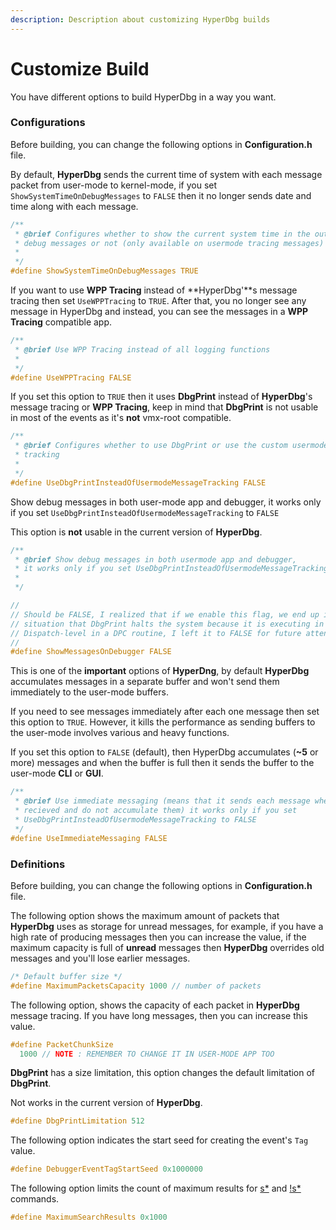 ```yaml
---
description: Description about customizing HyperDbg builds
---
```


# Customize Build

You have different options to build HyperDbg in a way you want.

### Configurations

Before building, you can change the following options in **Configuration.h** file.

By default, **HyperDbg** sends the current time of system with each message packet from user-mode to kernel-mode, if you set `ShowSystemTimeOnDebugMessages` to `FALSE` then it no longer sends date and time along with each message.

```c
/**
 * @brief Configures whether to show the current system time in the output of
 * debug messages or not (only available on usermode tracing messages)
 *
 */
#define ShowSystemTimeOnDebugMessages TRUE
```

If you want to use **WPP Tracing** instead of **HyperDbg'**s message tracing then set `UseWPPTracing` to `TRUE`. After that, you no longer see any message in HyperDbg and instead, you can see the messages in a **WPP Tracing** compatible app.

```c
/**
 * @brief Use WPP Tracing instead of all logging functions
 *
 */
#define UseWPPTracing FALSE

```

If you set this option to `TRUE` then it uses **DbgPrint** instead of **HyperDbg**'s message tracing or **WPP Tracing**, keep in mind that **DbgPrint** is not usable in most of the events as it's **not** vmx-root compatible.

```c
/**
 * @brief Configures whether to use DbgPrint or use the custom usermode message
 * tracking
 *
 */
#define UseDbgPrintInsteadOfUsermodeMessageTracking FALSE

```

Show debug messages in both user-mode app and debugger,  it works only if you set `UseDbgPrintInsteadOfUsermodeMessageTracking` to `FALSE`

This option is **not** usable in the current version of **HyperDbg**.

```c
/**
 * @brief Show debug messages in both usermode app and debugger,
 * it works only if you set UseDbgPrintInsteadOfUsermodeMessageTracking to FALSE
 *
 */

//
// Should be FALSE, I realized that if we enable this flag, we end up in a
// situation that DbgPrint halts the system because it is executing in
// Dispatch-level in a DPC routine, I left it to FALSE for future attention
//
#define ShowMessagesOnDebugger FALSE
```

This is one of the **important** options of **HyperDng**, by default **HyperDbg** accumulates messages in a separate buffer and won't send them immediately to the user-mode buffers.

If you need to see messages immediately after each one message then set this option to `TRUE`. However, it kills the performance as sending buffers to the user-mode involves various and heavy functions.

If you set this option to `FALSE` \(default\), then HyperDbg accumulates \(**~5** or more\) messages and when the buffer is full then it sends the buffer to the user-mode **CLI** or **GUI**.

```c
/**
 * @brief Use immediate messaging (means that it sends each message when they
 * recieved and do not accumulate them) it works only if you set
 * UseDbgPrintInsteadOfUsermodeMessageTracking to FALSE
 */
#define UseImmediateMessaging FALSE
```

### Definitions

Before building, you can change the following options in **Configuration.h** file.

The following option shows the maximum amount of packets that **HyperDbg** uses as storage for unread messages, for example, if you have a high rate of producing messages then you can increase the value, if the maximum capacity is full of **unread** messages then **HyperDbg** overrides old messages and you'll lose earlier messages.

```c
/* Default buffer size */
#define MaximumPacketsCapacity 1000 // number of packets
```

The following option, shows the capacity of each packet in **HyperDbg** message tracing. If you have long messages, then you can increase this value. 

```c
#define PacketChunkSize                                                        \
  1000 // NOTE : REMEMBER TO CHANGE IT IN USER-MODE APP TOO
```

**DbgPrint** has a size limitation, this option changes the default limitation of **DbgPrint**.

Not works in the current version of **HyperDbg**.

```c
#define DbgPrintLimitation 512
```

The following option indicates the start seed for creating the event's `Tag` value.

```c
#define DebuggerEventTagStartSeed 0x1000000
```

The following option limits the count of maximum results for [s\*](https://docs.hyperdbg.com/commands/debugging-commands/s) and [!s\*](https://docs.hyperdbg.com/commands/extension-commands/s) commands.

```c
#define MaximumSearchResults 0x1000
```

